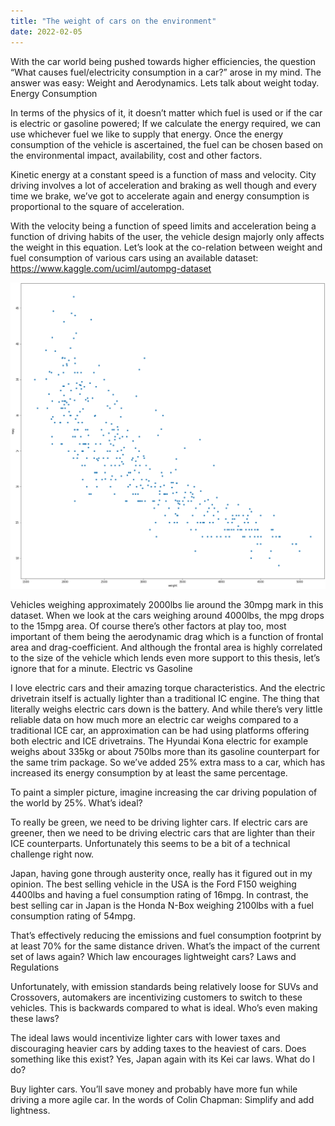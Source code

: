 ```yaml
---
title: "The weight of cars on the environment"
date: 2022-02-05
---
```


With the car world being pushed towards higher efficiencies, the question “What causes fuel/electricity consumption in a car?” arose in my mind. The answer was easy: Weight and Aerodynamics. Lets talk about weight today.
Energy Consumption

In terms of the physics of it, it doesn’t matter which fuel is used or if the car is electric or gasoline powered; If we calculate the energy required, we can use whichever fuel we like to supply that energy. Once the energy consumption of the vehicle is ascertained, the fuel can be chosen based on the environmental impact, availability, cost and other factors.

Kinetic energy at a constant speed is a function of mass and velocity. City driving involves a lot of acceleration and braking as well though and every time we brake, we’ve got to accelerate again and energy consumption is proportional to the square of acceleration.

With the velocity being a function of speed limits and acceleration being a function of driving habits of the user, the vehicle design majorly only affects the weight in this equation. Let’s look at the co-relation between weight and fuel consumption of various cars using an available dataset:
https://www.kaggle.com/uciml/autompg-dataset

![Weights and MPGs](/assets/images/mpg-weight-5.webp)

Vehicles weighing approximately 2000lbs lie around the 30mpg mark in this dataset. When we look at the cars weighing around 4000lbs, the mpg drops to the 15mpg area. Of course there’s other factors at play too, most important of them being the aerodynamic drag which is a function of frontal area and drag-coefficient. And although the frontal area is highly correlated to the size of the vehicle which lends even more support to this thesis, let’s ignore that for a minute.
Electric vs Gasoline

I love electric cars and their amazing torque characteristics. And the electric drivetrain itself is actually lighter than a traditional IC engine. The thing that literally weighs electric cars down is the battery. And while there’s very little reliable data on how much more an electric car weighs compared to a traditional ICE car, an approximation can be had using platforms offering both electric and ICE drivetrains. The Hyundai Kona electric for example weighs about 335kg or about 750lbs more than its gasoline counterpart for the same trim package. So we’ve added 25% extra mass to a car, which has increased its energy consumption by at least the same percentage.

To paint a simpler picture, imagine increasing the car driving population of the world by 25%.
What’s ideal?

To really be green, we need to be driving lighter cars. If electric cars are greener, then we need to be driving electric cars that are lighter than their ICE counterparts. Unfortunately this seems to be a bit of a technical challenge right now.

Japan, having gone through austerity once, really has it figured out in my opinion. The best selling vehicle in the USA is the Ford F150 weighing 4400lbs and having a fuel consumption rating of 16mpg. In contrast, the best selling car in Japan is the Honda N-Box weighing 2100lbs with a fuel consumption rating of 54mpg.

That’s effectively reducing the emissions and fuel consumption footprint by at least 70% for the same distance driven. What’s the impact of the current set of laws again? Which law encourages lightweight cars?
Laws and Regulations

Unfortunately, with emission standards being relatively loose for SUVs and Crossovers, automakers are incentivizing customers to switch to these vehicles. This is backwards compared to what is ideal. Who’s even making these laws?

The ideal laws would incentivize lighter cars with lower taxes and discouraging heavier cars by adding taxes to the heaviest of cars. Does something like this exist? Yes, Japan again with its Kei car laws.
What do I do?

Buy lighter cars. You’ll save money and probably have more fun while driving a more agile car. In the words of Colin Chapman: Simplify and add lightness.